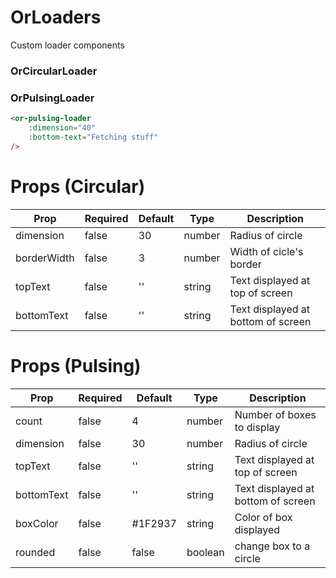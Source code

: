 
# OrLoaders
Custom loader components

### OrCircularLoader
<or-circular-loader 
    :dimension="40"
    :border-width="2"
    bottom-text="Fetching stuff"
/>

### OrPulsingLoader
<or-pulsing-loader 
    :dimension="40"
    bottom-text="Fetching stuff"
/>

```html
<or-pulsing-loader 
    :dimension="40"
    :bottom-text="Fetching stuff"
/>
```

# Props (Circular)
| Prop | Required | Default | Type | Description |
|--|--|--|--|--|
| dimension | false | 30 | number | Radius of circle
| borderWidth | false | 3 | number | Width of cicle's border
| topText | false | '' | string | Text displayed at top of screen 
| bottomText | false | '' | string | Text displayed at bottom of screen 


# Props (Pulsing)
| Prop | Required | Default | Type | Description |
|--|--|--|--|--|
| count | false | 4 | number | Number of boxes to display 
| dimension | false | 30 | number | Radius of circle
| topText | false | '' | string | Text displayed at top of screen 
| bottomText | false | '' | string | Text displayed at bottom of screen 
| boxColor | false | #1F2937 | string | Color of box displayed 
| rounded | false | false | boolean | change box to a circle 